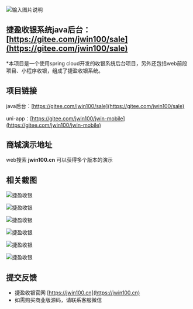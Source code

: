 ![输入图片说明](https://picture.jwin100.cn/ant/index-banner.png "捷盈收银系统.png")

## 捷盈收银系统java后台：[https://gitee.com/jwin100/sale](https://gitee.com/jwin100/sale)

*本项目是一个使用spring cloud开发的收银系统后台项目，另外还包括web前段项目、小程序收银，组成了捷盈收银系统。

## 项目链接

java后台：[https://gitee.com/jwin100/sale](https://gitee.com/jwin100/sale)

[//]: # (vue后台前端：[https://gitee.com/gz-yami/mall4v]&#40;https://gitee.com/gz-yami/mall4v&#41;)

[//]: # (小程序：[https://gitee.com/gz-yami/mall4m]&#40;https://gitee.com/gz-yami/mall4m&#41;)

uni-app：[https://gitee.com/jwin100/jwin-mobile](https://gitee.com/jwin100/jwin-mobile)

[//]: # (## 部署教程)

[//]: # (ps: 如果你不清楚如何启动我们的商城，请仔细阅wiki当中的文档)

[//]: # ([https://gitee.com/gz-yami/mall4j/wikis]&#40;https://gitee.com/gz-yami/mall4j/wikis&#41;)

[//]: # (**开发环境搭建视频（推荐先看下文档再看视频）：[https://www.bilibili.com/video/BV1eW4y1V7c1]&#40;https://www.bilibili.com/video/BV1eW4y1V7c1&#41;**)

[//]: # (有声音了。如果视频对你有用，记得点赞投币噢。)

## 商城演示地址

web搜索 **jwin100.cn** 可以获得多个版本的演示

## 相关截图

![捷盈收银](https://picture.jwin100.cn/default/document/jwin01.png "捷盈收银系统.png")

![捷盈收银](https://picture.jwin100.cn/default/document/jwin02.png "捷盈收银系统.png")

![捷盈收银](https://picture.jwin100.cn/default/document/jwin03.png "捷盈收银系统.png")

![捷盈收银](https://picture.jwin100.cn/default/document/jwin04.png "捷盈收银系统.png")

![捷盈收银](https://picture.jwin100.cn/default/document/jwin05.png "捷盈收银系统.png")

![捷盈收银](https://picture.jwin100.cn/default/document/jwin06.png "捷盈收银系统.png")

## 提交反馈

- 捷盈收银官网 [https://jwin100.cn](https://jwin100.cn)
- 如需购买商业版源码，请联系客服微信
